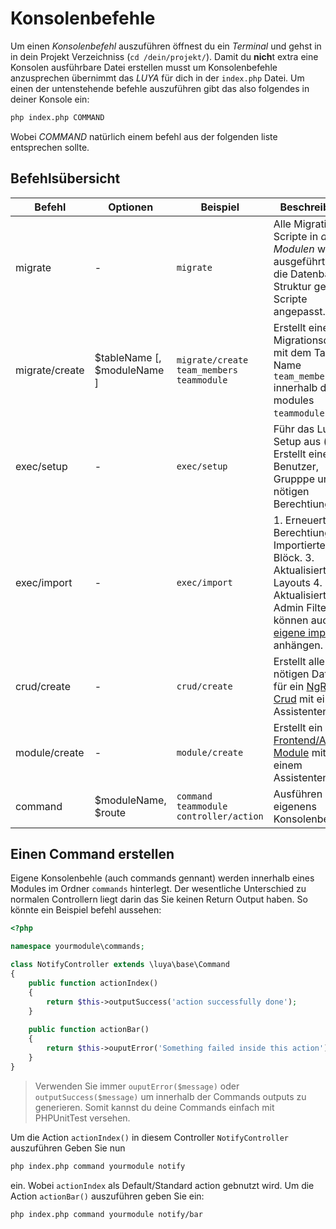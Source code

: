 Konsolenbefehle
================
Um einen *Konsolenbefehl* auszuführen öffnest du ein *Terminal* und gehst in in dein Projekt Verzeichniss (`cd /dein/projekt/`). Damit du **nich**t extra eine Konsolen ausführbare Datei erstellen musst um Konsolenbefehle anzusprechen übernimmt das *LUYA* für dich in der `index.php` Datei. Um einen der untenstehende befehle auszuführen gibt das also folgendes in deiner Konsole ein:

```sh
php index.php COMMAND
```

Wobei *COMMAND* natürlich einem befehl aus der folgenden liste entsprechen sollte.

Befehlsübersicht
----------------

|Befehl            |Optionen                      |Beispiel                  |Beschreibung
| --------         | ---------------              | ---------                 | ---------
|migrate           |-                             |`migrate`                 |Alle Migrations-Scripte in *allen Modulen* werden ausgeführt und die Datenbank-Struktur gemäss Scripte angepasst.
|migrate/create    |$tableName [, $moduleName ]   |`migrate/create team_members teammodule` |Erstellt eine neue Migrationsdatei mit dem Tabellen Name `team_members` innerhalb des modules `teammodule`.
|exec/setup        |-                             |`exec/setup`              |Führ das Luya Setup aus (= Erstellt einen Benutzer, Grupppe und die nötigen Berechtiungen).
|exec/import       |-                             |`exec/import`             |1. Erneuert die Berechtiung. 2. Importierter Cms Blöck. 3. Aktualisiert Cms Layouts 4. Aktualisiert Admin Filters Sie können auch [eigene importers](app-module.md#import-methode) anhängen.
|crud/create       |-                             |`crud/create`             |Erstellt alle nötigen Daten für ein [NgRest Crud](app-admin-module-ngrest.md) mit einem Assistenten.
|module/create     |-                             |`module/create`           |Erstellt ein [Frontend/Admin Module](app-module.md) mit einem Assistenten.
|command           |$moduleName, $route           |`command teammodule controller/action` |Ausführen eines eigenens Konsolenbefehls.

Einen Command erstellen
------------------------
Eigene Konsolenbehle (auch commands gennant) werden innerhalb eines Modules im Ordner `commands` hinterlegt. Der wesentliche Unterschied zu normalen Controllern liegt darin das Sie keinen Return Output haben. So könnte ein Beispiel befehl aussehen:

```php
<?php

namespace yourmodule\commands;

class NotifyController extends \luya\base\Command
{
    public function actionIndex()
    {
        return $this->outputSuccess('action successfully done');
    }
    
    public function actionBar()
    {
        return $this->ouputError('Something failed inside this action');
    }
}
```

> Verwenden Sie immer `ouputError($message)` oder `outputSuccess($message)` um innerhalb der Commands outputs zu generieren. Somit kannst du deine Commands einfach mit PHPUnitTest versehen.

Um die Action `actionIndex()` in diesem Controller `NotifyController` auszuführen Geben Sie nun 

```sh
php index.php command yourmodule notify
```

ein. Wobei `actionIndex` als Default/Standard action gebnutzt wird. Um die Action `actionBar()` auszuführen geben Sie  ein:

```sh
php index.php command yourmodule notify/bar
```


